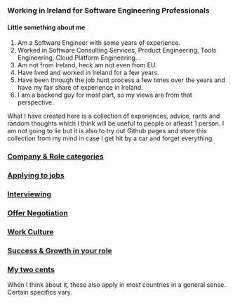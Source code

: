 ### Working in Ireland for Software Engineering Professionals

#### Little something about me
1. Am a Software Engineer with some years of experience.
2. Worked in Software Consulting Services, Product Engineering, Tools Engineering, Cloud Platform Engineering...
3. Am not from Ireland, heck am not even from EU.
4. Have lived and worked in Ireland for a few years.
5. Have been through the job hunt process a few times over the years and have my fair share of experience in Ireland.
6. I am a backend guy for most part, so my views are from that perspective.

What I have created here is a collection of experiences, advice, rants and random thoughts which I think will be useful to people or atleast 1 person. I am not going to lie but it is also to try out Github pages and store this collection from my mind in case I get hit by a car and forget everything. 

### [Company & Role categories](./subtopics/categories.md)
### [Applying to jobs](./subtopics/apply.md)
### [Interviewing](./subtopics/interview.md)
### [Offer Negotiation](./subtopics/negotiation.md)
### [Work Culture](./subtopics/culture.md)
### [Success & Growth in your role](./subtopics/success.md)
### [My two cents](./subtopics/cents2.md)

When I think about it, these also apply in most countries in a general sense. Certain specifics vary.
